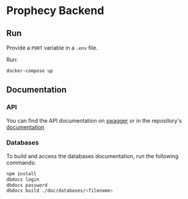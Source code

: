 # Prophecy Backend

## Run

Provide a `PORT` variable in a `.env` file.

Run:

```bash
docker-compose up
```

## Documentation

### API

You can find the API documentation on [swagger](https://app.swaggerhub.com/apis/Victoire-Rabeau/Prophecy/1.0.0) or in the repository's [documentation](./doc/api/)

### Databases

To build and access the databases documentation, run the following commands:
```bash
npm install
dbdocs login
dbdocs password
dbdocs build ./doc/databases/<filename>
```
